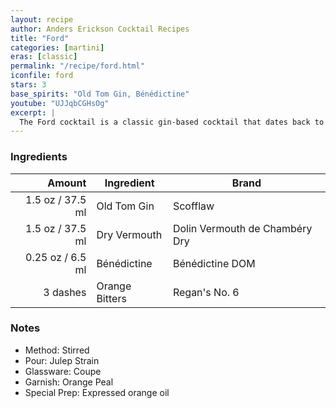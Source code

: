 ```yaml
---
layout: recipe
author: Anders Erickson Cocktail Recipes
title: "Ford"
categories: [martini]
eras: [classic]
permalink: "/recipe/ford.html"
iconfile: ford
stars: 3
base_spirits: "Old Tom Gin, Bénédictine"
youtube: "UJJqbCGHsOg"
excerpt: |
  The Ford cocktail is a classic gin-based cocktail that dates back to the late 19th century. It is a Martini-style cocktail sweetened by both the use of old tom gin and Bénédictine D.O.M. liqueur.
---
```


### Ingredients

|   Amount | Ingredient     | Brand                          |
| -------: | -------------- | ------------------------------ |
|   1.5 oz / 37.5 ml | Old Tom Gin    | Scofflaw                       |
|   1.5 oz / 37.5 ml | Dry Vermouth   | Dolin Vermouth de Chambéry Dry |
|  0.25 oz / 6.5 ml | Bénédictine    | Bénédictine DOM                |
| 3 dashes | Orange Bitters | Regan's No. 6                  |

### Notes

- Method: Stirred
- Pour: Julep Strain
- Glassware: Coupe
- Garnish: Orange Peal
- Special Prep: Expressed orange oil
